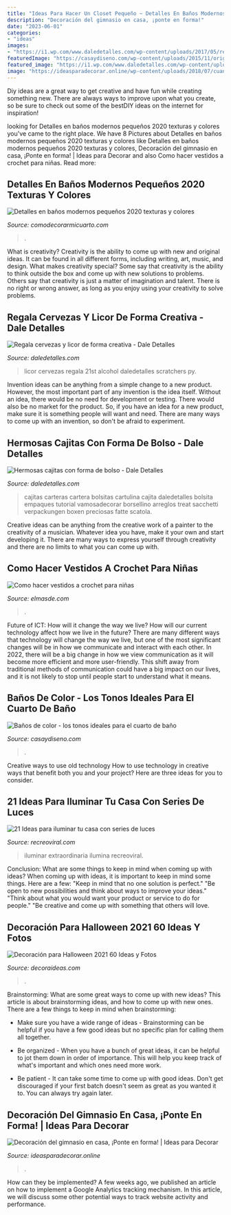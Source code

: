 ```yaml
---
title: "Ideas Para Hacer Un Closet Pequeño ~ Detalles En Baños Modernos Pequeños 2020 Texturas Y Colores"
description: "Decoración del gimnasio en casa, ¡ponte en forma!"
date: "2023-06-01"
categories:
- "ideas"
images:
- "https://i1.wp.com/www.daledetalles.com/wp-content/uploads/2017/05/regala-cervezas-y-licor-de-forma-creativa3.jpg"
featuredImage: "https://casaydiseno.com/wp-content/uploads/2015/11/original-diseño-ñ´baño-´color.jpeg"
featured_image: "https://i1.wp.com/www.daledetalles.com/wp-content/uploads/2017/05/regala-cervezas-y-licor-de-forma-creativa3.jpg"
image: "https://ideasparadecorar.online/wp-content/uploads/2018/07/cuanto-cuesta-hacer-un-gimnasio-en-casa.jpg"
---
```



Diy ideas are a great way to get creative and have fun while creating something new. There are always ways to improve upon what you create, so be sure to check out some of the bestDIY ideas on the internet for inspiration!

	

		
looking for Detalles en baños modernos pequeños 2020 texturas y colores you've came to the right place. We have 8 Pictures about Detalles en baños modernos pequeños 2020 texturas y colores like Detalles en baños modernos pequeños 2020 texturas y colores, Decoración del gimnasio en casa, ¡Ponte en forma! | Ideas para Decorar and also Como hacer vestidos a crochet para niñas. Read more:
		
    
## Detalles En Baños Modernos Pequeños 2020 Texturas Y Colores

<img loading=lazy src="https://comodecorarmicuarto.com/wp-content/uploads/2021/04/banos-modernos-pequenos-2020-completa-utilidad-del-espacio.jpg" onerror="this.onerror=null;this.src='https://tse2.mm.bing.net/th?id=OIP.-QrVEKEdJ5dRJ-Z_XfrN9AHaLH&amp;pid=15.1';" alt="Detalles en baños modernos pequeños 2020 texturas y colores">

_Source: comodecorarmicuarto.com_

>. 

	

What is creativity?
Creativity is the ability to come up with new and original ideas. It can be found in all different forms, including writing, art, music, and design. What makes creativity special? Some say that creativity is the ability to think outside the box and come up with new solutions to problems. Others say that creativity is just a matter of imagination and talent. There is no right or wrong answer, as long as you enjoy using your creativity to solve problems.

    
## Regala Cervezas Y Licor De Forma Creativa - Dale Detalles

<img loading=lazy src="https://i1.wp.com/www.daledetalles.com/wp-content/uploads/2017/05/regala-cervezas-y-licor-de-forma-creativa3.jpg" onerror="this.onerror=null;this.src='https://tse4.mm.bing.net/th?id=OIP.b2Iw8NBu5ekjDIFY9oqZ9wHaJ5&amp;pid=15.1';" alt="Regala cervezas y licor de forma creativa - Dale Detalles">

_Source: daledetalles.com_

>licor cervezas regala 21st alcohol daledetalles scratchers py. 

	

Invention ideas can be anything from a simple change to a new product. However, the most important part of any invention is the idea itself. Without an idea, there would be no need for development or testing. There would also be no market for the product. So, if you have an idea for a new product, make sure it is something people will want and need. There are many ways to come up with an invention, so don't be afraid to experiment.

    
## Hermosas Cajitas Con Forma De Bolso - Dale Detalles

<img loading=lazy src="https://i1.wp.com/www.daledetalles.com/wp-content/uploads/2017/05/cajita-con-forma-de-bolsa.jpg" onerror="this.onerror=null;this.src='https://tse4.mm.bing.net/th?id=OIP.aj2OKOPZ8pGOZVYPthOsogHaJ4&amp;pid=15.1';" alt="Hermosas cajitas con forma de bolso - Dale Detalles">

_Source: daledetalles.com_

>cajitas carteras cartera bolsitas cartulina cajita daledetalles bolsita empaques tutorial vamosadecorar borsellino arreglos treat sacchetti verpackungen boxen preciosas fatte scatola. 

	

Creative ideas can be anything from the creative work of a painter to the creativity of a musician. Whatever idea you have, make it your own and start developing it. There are many ways to express yourself through creativity and there are no limits to what you can come up with.

    
## Como Hacer Vestidos A Crochet Para Niñas

<img loading=lazy src="https://elmasde.com/wp-content/uploads/2016/03/vestido-crochet02.jpg" onerror="this.onerror=null;this.src='https://tse2.mm.bing.net/th?id=OIP.O-Dnkge2wQxjf0AWlHmKBwHaGv&amp;pid=15.1';" alt="Como hacer vestidos a crochet para niñas">

_Source: elmasde.com_

>. 

	

Future of ICT: How will it change the way we live?
How will our current technology affect how we live in the future? 
There are many different ways that technology will change the way we live, but one of the most significant changes will be in how we communicate and interact with each other. In 2022, there will be a big change in how we view communication as it will become more efficient and more user-friendly. This shift away from traditional methods of communication could have a big impact on our lives, and it is not likely to stop until people start to understand what it means.

    
## Baños De Color - Los Tonos Ideales Para El Cuarto De Baño

<img loading=lazy src="https://casaydiseno.com/wp-content/uploads/2015/11/original-diseño-ñ´baño-´color.jpeg" onerror="this.onerror=null;this.src='https://tse3.mm.bing.net/th?id=OIP.kKWGyqzorAh3ge8C4jdnxgHaJ3&amp;pid=15.1';" alt="Baños de color - los tonos ideales para el cuarto de baño">

_Source: casaydiseno.com_

>. 

	

Creative ways to use old technology
How to use technology in creative ways that benefit both you and your project? Here are three ideas for you to consider.

    
## 21 Ideas Para Iluminar Tu Casa Con Series De Luces

<img loading=lazy src="https://www.recreoviral.com/wp-content/uploads/2018/09/decoración-con-series-de-luces-recreoviral-3-1-525x700.jpg" onerror="this.onerror=null;this.src='https://tse4.mm.bing.net/th?id=OIP.tO01FsHPYeSqzhHA09wKEgHaJ4&amp;pid=15.1';" alt="21 Ideas para iluminar tu casa con series de luces">

_Source: recreoviral.com_

>iluminar extraordinaria ilumina recreoviral. 

	

Conclusion: What are some things to keep in mind when coming up with ideas?
When coming up with ideas, it is important to keep in mind some things. Here are a few:
"Keep in mind that no one solution is perfect."
"Be open to new possibilities and think about ways to improve your ideas."
"Think about what you would want your product or service to do for people."
"Be creative and come up with something that others will love.

    
## Decoración Para Halloween 2021 60 Ideas Y Fotos

<img loading=lazy src="https://decoraideas.com/wp-content/uploads/2017/07/01-19.jpg" onerror="this.onerror=null;this.src='https://tse2.mm.bing.net/th?id=OIP.jpT1HzVDuBPV1RLCU0-NOwHaJ4&amp;pid=15.1';" alt="Decoración para Halloween 2021 60 Ideas y Fotos">

_Source: decoraideas.com_

>. 

	

Brainstorming: What are some great ways to come up with new ideas?
This article is about brainstorming ideas, and how to come up with new ones. There are a few things to keep in mind when brainstorming: 
- Make sure you have a wide range of ideas - Brainstorming can be helpful if you have a few good ideas but no specific plan for calling them all together. 

- Be organized - When you have a bunch of great ideas, it can be helpful to jot them down in order of importance. This will help you keep track of what's important and which ones need more work. 

- Be patient - It can take some time to come up with good ideas. Don't get discouraged if your first batch doesn't seem as great as you wanted it to. You can always try again later.

    
## Decoración Del Gimnasio En Casa, ¡Ponte En Forma! | Ideas Para Decorar

<img loading=lazy src="https://ideasparadecorar.online/wp-content/uploads/2018/07/cuanto-cuesta-hacer-un-gimnasio-en-casa.jpg" onerror="this.onerror=null;this.src='https://tse1.mm.bing.net/th?id=OIP.dUfEE4ulcMSzX5qKQQjGgQHaE8&amp;pid=15.1';" alt="Decoración del gimnasio en casa, ¡Ponte en forma! | Ideas para Decorar">

_Source: ideasparadecorar.online_

>. 

	

How can they be implemented?
A few weeks ago, we published an article on how to implement a Google Analytics tracking mechanism. In this article, we will discuss some other potential ways to track website activity and performance.

